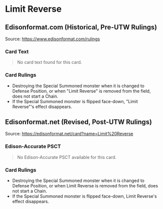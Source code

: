 # Limit Reverse

## Edisonformat.com (Historical, Pre-UTW Rulings)

Source: https://www.edisonformat.com/rulings

### Card Text

> No card text found for this card.

### Card Rulings

*   Destroying the Special Summoned monster when it is changed to Defense Position, or when "Limit Reverse" is removed from the field, does not start a Chain.
*   If the Special Summoned monster is flipped face-down, "Limit Reverse"'s effect disappears.

## Edisonformat.net (Revised, Post-UTW Rulings)

Source: https://edisonformat.net/card?name=Limit%20Reverse

### Edison-Accurate PSCT

> No Edison-Accurate PSCT available for this card.

### Card Rulings

*   Destroying the Special Summoned monster when it is changed to Defense Position, or when Limit Reverse is removed from the field, does not start a Chain.
*   If the Special Summoned monster is flipped face-down, Limit Reverse's effect disappears.
            